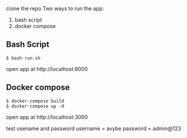 clone the repo
Two ways to run the app:
1. bash script
2. docker compose

## Bash Script
```
$ bash run.sh
```
open app at http://localhost:8000

## Docker compose
```
$ docker-compose build
$ docker-compose up -d
```
open app at http://localhost:3000

test usename and password
username = avybe
password = admin@123

